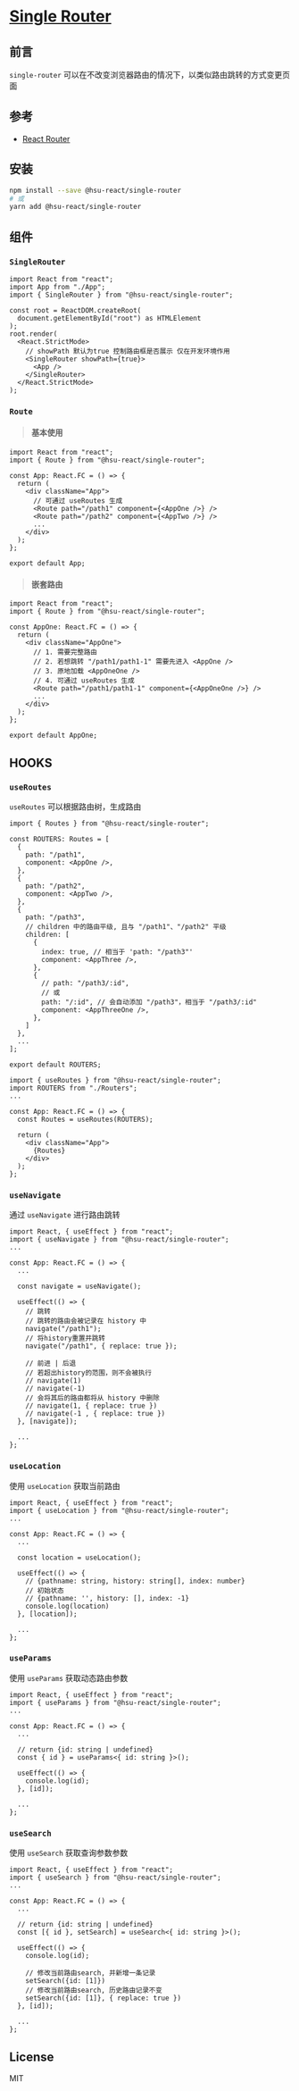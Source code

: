 ﻿# [Single Router](https://github.com/VitaTsui/single-router#single-router)

## 前言

`single-router` 可以在不改变浏览器路由的情况下，以类似路由跳转的方式变更页面

## 参考

- [React Router](https://github.com/remix-run/react-router/tree/main/packages/react-router)

## 安装

```sh
npm install --save @hsu-react/single-router
# 或
yarn add @hsu-react/single-router
```

## 组件

### `SingleRouter`

```react
import React from "react";
import App from "./App";
import { SingleRouter } from "@hsu-react/single-router";

const root = ReactDOM.createRoot(
  document.getElementById("root") as HTMLElement
);
root.render(
  <React.StrictMode>
    // showPath 默认为true 控制路由框是否展示 仅在开发环境作用
    <SingleRouter showPath={true}>
      <App />
    </SingleRouter>
  </React.StrictMode>
);
```

### `Route`

> #### 基本使用

```react
import React from "react";
import { Route } from "@hsu-react/single-router";

const App: React.FC = () => {
  return (
    <div className="App">
      // 可通过 useRoutes 生成
      <Route path="/path1" component={<AppOne />} />
      <Route path="/path2" component={<AppTwo />} />
      ...
    </div>
  );
};

export default App;
```

> #### 嵌套路由

```react
import React from "react";
import { Route } from "@hsu-react/single-router";

const AppOne: React.FC = () => {
  return (
    <div className="AppOne">
      // 1. 需要完整路由
      // 2. 若想跳转 "/path1/path1-1" 需要先进入 <AppOne />
      // 3. 原地加载 <AppOneOne />
      // 4. 可通过 useRoutes 生成
      <Route path="/path1/path1-1" component={<AppOneOne />} />
      ...
    </div>
  );
};

export default AppOne;
```

## HOOKS

### `useRoutes`

`useRoutes` 可以根据路由树，生成路由

```react
import { Routes } from "@hsu-react/single-router";

const ROUTERS: Routes = [
  {
    path: "/path1",
    component: <AppOne />,
  },
  {
    path: "/path2",
    component: <AppTwo />,
  },
  {
    path: "/path3",
    // children 中的路由平级, 且与 "/path1"、"/path2" 平级
    children: [
      {
        index: true, // 相当于 'path: "/path3"'
        component: <AppThree />,
      },
      {
        // path: "/path3/:id",
        // 或
        path: "/:id", // 会自动添加 "/path3"，相当于 "/path3/:id"
        component: <AppThreeOne />,
      },
    ]
  },
  ...
];

export default ROUTERS;
```

```react
import { useRoutes } from "@hsu-react/single-router";
import ROUTERS from "./Routers";
...

const App: React.FC = () => {
  const Routes = useRoutes(ROUTERS);

  return (
    <div className="App">
      {Routes}
    </div>
  );
};
```

### `useNavigate`

通过 `useNavigate` 进行路由跳转

```react
import React, { useEffect } from "react";
import { useNavigate } from "@hsu-react/single-router";
...

const App: React.FC = () => {
  ...

  const navigate = useNavigate();

  useEffect(() => {
    // 跳转
    // 跳转的路由会被记录在 history 中
    navigate("/path1");
    // 将history重置并跳转
    navigate("/path1", { replace: true });

    // 前进 | 后退
    // 若超出history的范围，则不会被执行
    // navigate(1)
    // navigate(-1)
    // 会将其后的路由都将从 history 中删除
    // navigate(1, { replace: true })
    // navigate(-1 , { replace: true })
  }, [navigate]);

  ...
};

```

### `useLocation`

使用 `useLocation` 获取当前路由

```react
import React, { useEffect } from "react";
import { useLocation } from "@hsu-react/single-router";
...

const App: React.FC = () => {
  ...

  const location = useLocation();

  useEffect(() => {
    // {pathname: string, history: string[], index: number}
    // 初始状态
    // {pathname: '', history: [], index: -1}
    console.log(location)
  }, [location]);

  ...
};

```

### `useParams`

使用 `useParams` 获取动态路由参数

```react
import React, { useEffect } from "react";
import { useParams } from "@hsu-react/single-router";
...

const App: React.FC = () => {
  ...

  // return {id: string | undefined}
  const { id } = useParams<{ id: string }>();

  useEffect(() => {
    console.log(id);
  }, [id]);

  ...
};

```

### `useSearch`

使用 `useSearch` 获取查询参数参数

```react
import React, { useEffect } from "react";
import { useSearch } from "@hsu-react/single-router";
...

const App: React.FC = () => {
  ...

  // return {id: string | undefined}
  const [{ id }, setSearch] = useSearch<{ id: string }>();

  useEffect(() => {
    console.log(id);

    // 修改当前路由search, 并新增一条记录
    setSearch({id: [1]})
    // 修改当前路由search, 历史路由记录不变
    setSearch({id: [1]}, { replace: true })
  }, [id]);

  ...
};

```

## License

MIT
